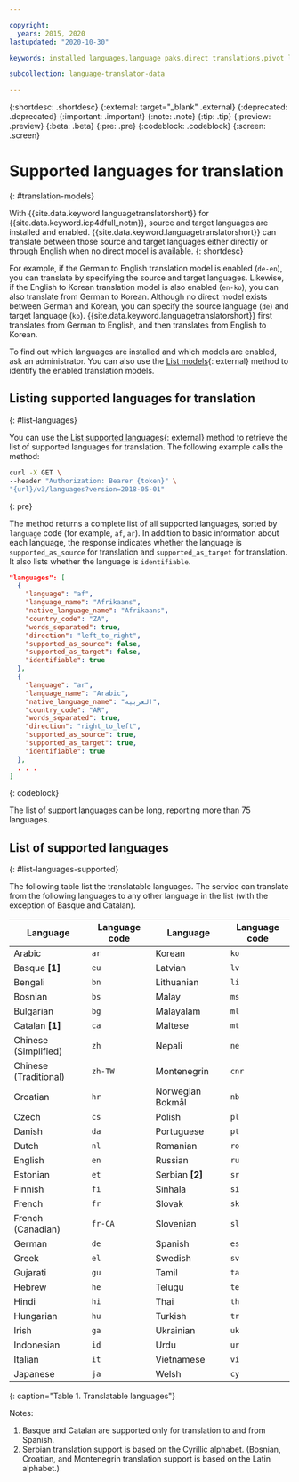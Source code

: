 ```yaml
---

copyright:
  years: 2015, 2020
lastupdated: "2020-10-30"

keywords: installed languages,language paks,direct translations,pivot language

subcollection: language-translator-data

---
```


{:shortdesc: .shortdesc}
{:external: target="_blank" .external}
{:deprecated: .deprecated}
{:important: .important}
{:note: .note}
{:tip: .tip}
{:preview: .preview}
{:beta: .beta}
{:pre: .pre}
{:codeblock: .codeblock}
{:screen: .screen}

# Supported languages for translation
{: #translation-models}

With {{site.data.keyword.languagetranslatorshort}} for {{site.data.keyword.icp4dfull_notm}}, source and target languages are installed and enabled. {{site.data.keyword.languagetranslatorshort}} can translate between those source and target languages either directly or through English when no direct model is available.
{: shortdesc}

For example, if the German to English translation model is enabled (`de-en`), you can translate by specifying the source and target languages. Likewise, if the English to Korean translation model is also enabled (`en-ko`), you can also translate from German to Korean. Although no direct model exists between German and Korean, you can specify the source language (`de`) and target language (`ko`). {{site.data.keyword.languagetranslatorshort}} first translates from German to English, and then translates from English to Korean.

To find out which languages are installed and which models are enabled, ask an administrator. You can also use the [List models](https://{DomainName}/apidocs/language-translator-data#listmodels){: external} method to identify the enabled translation models.

## Listing supported languages for translation
{: #list-languages}

You can use the [List supported languages](https://{DomainName}/apidocs/language-translator#listlanguages){: external} method to retrieve the list of supported languages for translation. The following example calls the method:

```sh
curl -X GET \
--header "Authorization: Bearer {token}" \
"{url}/v3/languages?version=2018-05-01"
```
{: pre}

The method returns a complete list of all supported languages, sorted by `language` code (for example, `af`, `ar`). In addition to basic information about each language, the response indicates whether the language is `supported_as_source` for translation and `supported_as_target` for translation. It also lists whether the language is `identifiable`.

```json
"languages": [
  {
    "language": "af",
    "language_name": "Afrikaans",
    "native_language_name": "Afrikaans",
    "country_code": "ZA",
    "words_separated": true,
    "direction": "left_to_right",
    "supported_as_source": false,
    "supported_as_target": false,
    "identifiable": true
  },
  {
    "language": "ar",
    "language_name": "Arabic",
    "native_language_name": "العربية",
    "country_code": "AR",
    "words_separated": true,
    "direction": "right_to_left",
    "supported_as_source": true,
    "supported_as_target": true,
    "identifiable": true
  },
  . . .
]
```
{: codeblock}

The list of support languages can be long, reporting more than 75 languages.

## List of supported languages
{: #list-languages-supported}

The following table list the translatable languages. The service can translate from the following languages to any other language in the list (with the exception of Basque and Catalan).

| Language              | Language code | Language              | Language code |
|-----------------------|---------------|-----------------------|---------------|
| Arabic                | `ar`          | Korean                | `ko`          |
| Basque **[1]**        | `eu`          | Latvian               | `lv`          |
| Bengali               | `bn`          | Lithuanian            | `li`          |
| Bosnian               | `bs`          | Malay                 | `ms`          |
| Bulgarian             | `bg`          | Malayalam             | `ml`          |
| Catalan **[1]**       | `ca`          | Maltese               | `mt`          |
| Chinese (Simplified)  | `zh`          | Nepali                | `ne`          |
| Chinese (Traditional) | `zh-TW`       | Montenegrin           | `cnr`         |
| Croatian              | `hr`          | Norwegian Bokmål      | `nb`          |
| Czech                 | `cs`          | Polish                | `pl`          |
| Danish                | `da`          | Portuguese            | `pt`          |
| Dutch                 | `nl`          | Romanian              | `ro`          |
| English               | `en`          | Russian               | `ru`          |
| Estonian              | `et`          | Serbian **[2]**       | `sr`          |
| Finnish               | `fi`          | Sinhala               | `si`          |
| French                | `fr`          | Slovak                | `sk`          |
| French (Canadian)     | `fr-CA`       | Slovenian             | `sl`          |
| German                | `de`          | Spanish               | `es`          |
| Greek                 | `el`          | Swedish               | `sv`          |
| Gujarati              | `gu`          | Tamil                 | `ta`          |
| Hebrew                | `he`          | Telugu                | `te`          |
| Hindi                 | `hi`          | Thai                  | `th`          |
| Hungarian             | `hu`          | Turkish               | `tr`          |
| Irish                 | `ga`          | Ukrainian             | `uk`          |
| Indonesian            | `id`          | Urdu                  | `ur`          |
| Italian               | `it`          | Vietnamese            | `vi`          |
| Japanese              | `ja`          | Welsh                 | `cy`          |
{: caption="Table 1. Translatable languages"}

Notes:

1.  Basque and Catalan are supported only for translation to and from Spanish.
3.  Serbian translation support is based on the Cyrillic alphabet. (Bosnian, Croatian, and Montenegrin translation support is based on the Latin alphabet.)
